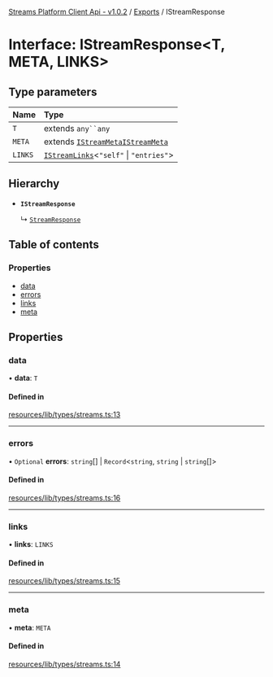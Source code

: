 [Streams Platform Client Api - v1.0.2](../README.md) / [Exports](../modules.md) / IStreamResponse

# Interface: IStreamResponse<T, META, LINKS\>

## Type parameters

| Name | Type |
| :------ | :------ |
| `T` | extends `any``any` |
| `META` | extends [`IStreamMeta`](IStreamMeta.md)[`IStreamMeta`](IStreamMeta.md) |
| `LINKS` | [`IStreamLinks`](../modules.md#istreamlinks)<``"self"`` \| ``"entries"``\> |

## Hierarchy

- **`IStreamResponse`**

  ↳ [`StreamResponse`](Http.StreamResponse.md)

## Table of contents

### Properties

- [data](IStreamResponse.md#data)
- [errors](IStreamResponse.md#errors)
- [links](IStreamResponse.md#links)
- [meta](IStreamResponse.md#meta)

## Properties

### data

• **data**: `T`

#### Defined in

[resources/lib/types/streams.ts:13](https://github.com/laravel-streams/streams-core/blob/e866e1454/resources/lib/types/streams.ts#L13)

___

### errors

• `Optional` **errors**: `string`[] \| `Record`<`string`, `string` \| `string`[]\>

#### Defined in

[resources/lib/types/streams.ts:16](https://github.com/laravel-streams/streams-core/blob/e866e1454/resources/lib/types/streams.ts#L16)

___

### links

• **links**: `LINKS`

#### Defined in

[resources/lib/types/streams.ts:15](https://github.com/laravel-streams/streams-core/blob/e866e1454/resources/lib/types/streams.ts#L15)

___

### meta

• **meta**: `META`

#### Defined in

[resources/lib/types/streams.ts:14](https://github.com/laravel-streams/streams-core/blob/e866e1454/resources/lib/types/streams.ts#L14)
